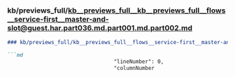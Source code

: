 ### kb/previews_full/kb__previews_full__kb__previews_full__flows__service-first__master-and-slot@guest.har.part036.md.part001.md.part002.md

```md
### kb/previews_full/kb__previews_full__flows__service-first__master-and-slot@guest.har.part036.md.part001.md (part 002)

```md
                                  "lineNumber": 0,
                                  "columnNumber
```

```

```
